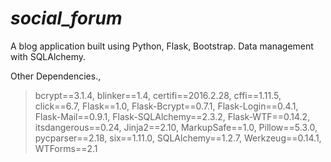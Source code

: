 # _social_forum_
A blog application built using Python, Flask, Bootstrap. Data management with SQLAlchemy.

Other Dependencies.,
> bcrypt==3.1.4,
> blinker==1.4,
> certifi==2016.2.28,
> cffi==1.11.5,
> click==6.7,
> Flask==1.0,
> Flask-Bcrypt==0.7.1,
> Flask-Login==0.4.1,
> Flask-Mail==0.9.1,
> Flask-SQLAlchemy==2.3.2,
> Flask-WTF==0.14.2,
> itsdangerous==0.24,
> Jinja2==2.10,
> MarkupSafe==1.0,
> Pillow==5.3.0,
> pycparser==2.18,
> six==1.11.0,
> SQLAlchemy==1.2.7,
> Werkzeug==0.14.1,
> WTForms==2.1
